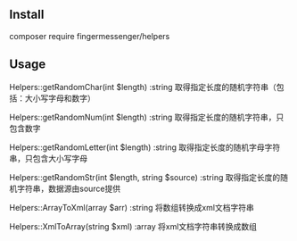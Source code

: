 ## Install
	
composer require fingermessenger/helpers

## Usage
	
Helpers::getRandomChar(int $length) :string 取得指定长度的随机字符串（包括：大小写字母和数字）

Helpers::getRandomNum(int $length) :string	取得指定长度的随机字符串，只包含数字

Helpers::getRandomLetter(int $length) :string 取得指定长度的随机字母字符串，只包含大小写字母

Helpers::getRandomStr(int $length, string $source) :string 取得指定长度的随机字符串，数据源由source提供

Helpers::ArrayToXml(array $arr) :string 将数组转换成xml文档字符串

Helpers::XmlToArray(string $xml) :array 将xml文档字符串转换成数组